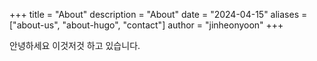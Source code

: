 +++
title = "About"
description = "About"
date = "2024-04-15"
aliases = ["about-us", "about-hugo", "contact"]
author = "jinheonyoon"
+++

안녕하세요 이것저것 하고 있습니다.
